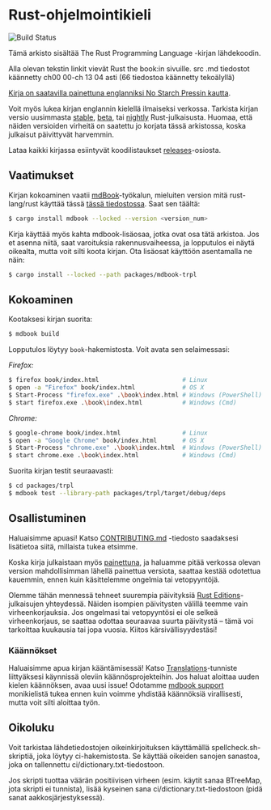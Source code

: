 # Rust-ohjelmointikieli

![Build Status](https://github.com/rust-lang/book/workflows/CI/badge.svg)

Tämä arkisto sisältää The Rust Programming Language -kirjan lähdekoodin.

Alla olevan tekstin linkit vievät Rust the book:in sivuille. src .md tiedostot käännetty ch00 00-ch 13 04 asti (66 tiedostoa käännetty tekoälyllä)

[Kirja on saatavilla painettuna englanniksi No Starch Pressin kautta][nostarch].

[nostarch]: https://nostarch.com/rust-programming-language-2nd-edition

Voit myös lukea kirjan englannin kielellä ilmaiseksi verkossa. Tarkista kirjan versio uusimmasta [stable], [beta], tai [nightly] Rust-julkaisusta. Huomaa, että näiden versioiden virheitä on saatettu jo korjata tässä arkistossa, koska julkaisut päivittyvät harvemmin.


[stable]: https://doc.rust-lang.org/stable/book/
[beta]: https://doc.rust-lang.org/beta/book/
[nightly]: https://doc.rust-lang.org/nightly/book/

Lataa kaikki kirjassa esiintyvät koodilistaukset [releases]-osiosta.

[releases]: https://github.com/rust-lang/book/releases

## Vaatimukset

Kirjan kokoaminen vaatii [mdBook]-työkalun, mieluiten version mitä
rust-lang/rust käyttää tässä [tässä tiedostossa][rust-mdbook]. Saat sen täältä:

[mdBook]: https://github.com/rust-lang/mdBook
[rust-mdbook]: https://github.com/rust-lang/rust/blob/master/src/tools/rustbook/Cargo.toml

```bash
$ cargo install mdbook --locked --version <version_num>
```

Kirja käyttää myös kahta mdbook-lisäosaa, jotka ovat osa tätä arkistoa. Jos et asenna niitä, saat varoituksia rakennusvaiheessa, ja lopputulos ei näytä oikealta, mutta voit silti koota kirjan. Ota lisäosat käyttöön asentamalla ne näin:

```bash
$ cargo install --locked --path packages/mdbook-trpl
```

## Kokoaminen

Kootaksesi kirjan suorita:

```bash
$ mdbook build
```

Lopputulos löytyy `book`-hakemistosta. Voit avata sen selaimessasi:

_Firefox:_

```bash
$ firefox book/index.html                       # Linux
$ open -a "Firefox" book/index.html             # OS X
$ Start-Process "firefox.exe" .\book\index.html # Windows (PowerShell)
$ start firefox.exe .\book\index.html           # Windows (Cmd)
```

_Chrome:_

```bash
$ google-chrome book/index.html                 # Linux
$ open -a "Google Chrome" book/index.html       # OS X
$ Start-Process "chrome.exe" .\book\index.html  # Windows (PowerShell)
$ start chrome.exe .\book\index.html            # Windows (Cmd)
```

Suorita kirjan testit seuraavasti:

```bash
$ cd packages/trpl
$ mdbook test --library-path packages/trpl/target/debug/deps
```

## Osallistuminen

Haluaisimme apuasi! Katso [CONTRIBUTING.md][contrib] -tiedosto saadaksesi lisätietoa siitä, millaista tukea etsimme.

[contrib]: https://github.com/rust-lang/book/blob/main/CONTRIBUTING.md

Koska kirja julkaistaan myös [painettuna][nostarch], ja haluamme pitää verkossa olevan version mahdollisimman lähellä painettua versiota, saattaa kestää odotettua kauemmin, ennen kuin käsittelemme ongelmia tai vetopyyntöjä.

Olemme tähän mennessä tehneet suurempia päivityksiä [Rust Editions](https://doc.rust-lang.org/edition-guide/)-julkaisujen yhteydessä. Näiden isompien päivitysten välillä teemme vain virheenkorjauksia. Jos ongelmasi tai vetopyyntösi ei ole selkeä virheenkorjaus, se saattaa odottaa seuraavaa suurta päivitystä – tämä voi tarkoittaa kuukausia tai jopa vuosia. Kiitos kärsivällisyydestäsi!

### Käännökset

Haluaisimme apua kirjan kääntämisessä! Katso [Translations]-tunniste liittyäksesi käynnissä oleviin käännösprojekteihin. Jos haluat aloittaa uuden kielen käännöksen, avaa uusi issue! Odotamme [mdbook support] monikielistä tukea ennen kuin voimme yhdistää käännöksiä virallisesti, mutta voit silti aloittaa työn.

[Translations]: https://github.com/rust-lang/book/issues?q=is%3Aopen+is%3Aissue+label%3ATranslations
[mdbook support]: https://github.com/rust-lang/mdBook/issues/5

## Oikoluku

Voit tarkistaa lähdetiedostojen oikeinkirjoituksen käyttämällä spellcheck.sh-skriptiä, joka löytyy ci-hakemistosta. Se käyttää oikeiden sanojen sanastoa, joka on tallennettu ci/dictionary.txt-tiedostoon.

Jos skripti tuottaa väärän positiivisen virheen (esim. käytit sanaa BTreeMap, jota skripti ei tunnista), lisää kyseinen sana ci/dictionary.txt-tiedostoon (pidä sanat aakkosjärjestyksessä).

